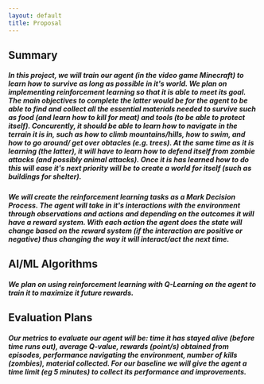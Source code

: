 ```yaml
---
layout: default 
title: Proposal
---
```

## Summary  
##### In this project, we will train our agent (in the video game Minecraft) to learn how to survive as long as possible in it's world. We plan on implementing reinforcement learning so that it is able to meet its goal. The main objectives to complete the latter would be for the agent to be able to find and collect all the essential materials needed to survive such as food (and learn how to kill for meat) and tools (to be able to protect itself). Concurently, it should be able to learn how to navigate in the terrain it is in, such as how to climb mountains/hills, how to swim, and how to go around/ get over obtacles (e.g. trees). At the same time as it is learning (the latter), it will have to learn how to defend itself from zombie attacks (and possibly animal attacks). Once it is has learned how to do this will ease it's next priority will be to create a world for itself (such as buildings for shelter). 
##### We will create the reinforcement learning tasks as a Mark Decision Process. The agent will take in it's interactions with the environment through observations and actions and depending on the outcomes it will have a reward system. With each action the agent does the state will change based on the reward system (if the interaction are positive or negative) thus changing the way it will interact/act the next time.

## AI/ML Algorithms 
##### We plan on using reinforcement learning with Q-Learning on the agent to train it to maximize it future rewards.

## Evaluation Plans 
##### Our metrics to evaluate our agent will be: time it has stayed alive (before time runs out), average Q-value, rewards (point/s) obtained from episodes, performance navigating the environment, number of kills (zombies), material collected. For our baseline we will give the agent a time limit (eg 5 minutes) to collect its performance and improvements. 
